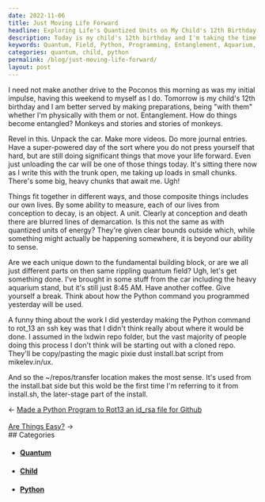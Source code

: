 ```yaml
---
date: 2022-11-06
title: Just Moving Life Forward
headline: Exploring Life's Quantized Units on My Child's 12th Birthday
description: Today is my child's 12th birthday and I'm taking the time to prepare for it. Unloading the car, I'm reflecting on the entanglement of things and how our lives are like quantized units of energy. Are we unique or part of the same rippling quantum field? I'm also reflecting on the Python command I programmed yesterday and its potential future uses. Join me as I explore these thoughts and prepare for a special day.
keywords: Quantum, Field, Python, Programming, Entanglement, Aquarium, Stand, Child, Birthday, Preparation, Reflection
categories: quantum, child, python
permalink: /blog/just-moving-life-forward/
layout: post
---
```



I need not make another drive to the Poconos this morning as was my initial
impulse, having this weekend to myself as I do. Tomorrow is my child's 12th
birthday and I am better served by making preparations, being "with them"
whether I'm physically with them or not. Entanglement. How do things become
entangled? Monkeys and stories and stories of monkeys.

Revel in this. Unpack the car. Make more videos. Do more journal entries. Have
a super-powered day of the sort where you do not press yourself that hard, but
are still doing significant things that move your life forward. Even just
unloading the car will be one of those things today. It's sitting there now as
I write this with the trunk open, me taking up loads in small chunks. There's
some big, heavy chunks that await me. Ugh!

Things fit together in different ways, and those composite things includes our
own lives. By some ability to measure, each of our lives from conception to
decay, is an object. A unit. Clearly at conception and death there are blurred
lines of demarcation. Is this not the same as with quantized units of energy?
They're given clear bounds outside which, while something might actually be
happening somewhere, it is beyond our ability to sense.

Are we each unique down to the fundamental building block, or are we all just
different parts on then same rippling quantum field? Ugh, let's get something
done. I've brought in some stuff from the car including the heavy aquarium
stand, but it's still just 8:45 AM. Have another coffee. Give yourself a break.
Think about how the Python command you programmed yesterday will be
used.

A funny thing about the work I did yesterday making the Python command to
rot_13 an ssh key was that I didn't think really about where it would be done.
I assumed in the lxdwin repo folder, but the vast majority of people doing this
process I don't think will be starting out with a cloned repo. They'll be
copy/pasting the magic pixie dust install.bat script from mikelev.in/ux.

And so the ~/repos/transfer location makes the most sense. It's used from the
install.bat side but this wold be the first time I'm referring to it from
install.sh, the later-stage part of the install.


<div class="arrow-links"><div class="post-nav-prev"><span class="arrow">&larr;&nbsp;</span><a href="/blog/made-a-python-program-to-rot13-an-id-rsa-file-for-github/">Made a Python Program to Rot13 an id_rsa file for Github</a></div> &nbsp; <div class="post-nav-next"><a href="/blog/are-things-easy/">Are Things Easy?</a><span class="arrow">&nbsp;&rarr;</span></div></div>
## Categories

<ul>
<li><h4><a href='/quantum/'>Quantum</a></h4></li>
<li><h4><a href='/child/'>Child</a></h4></li>
<li><h4><a href='/python/'>Python</a></h4></li></ul>